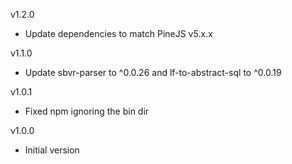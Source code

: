 v1.2.0

* Update dependencies to match PineJS v5.x.x

v1.1.0

* Update sbvr-parser to ^0.0.26 and lf-to-abstract-sql to ^0.0.19

v1.0.1

* Fixed npm ignoring the bin dir

v1.0.0

* Initial version

